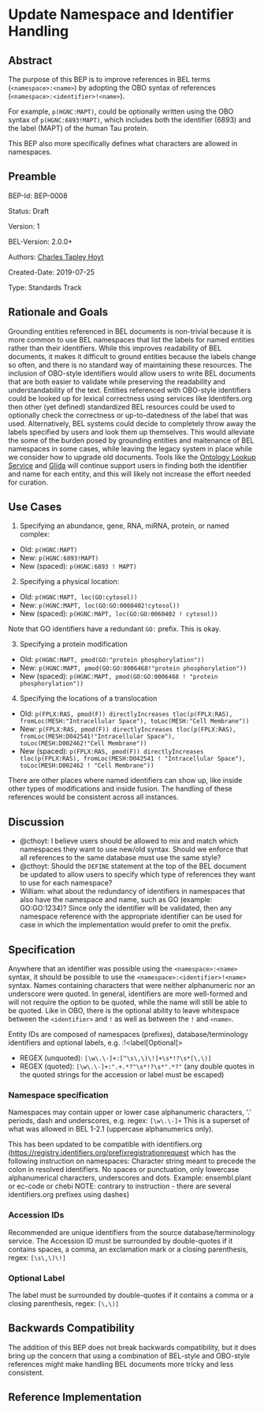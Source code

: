 # Update Namespace and Identifier Handling

## Abstract

The purpose of this BEP is to improve references in BEL terms (`<namespace>:<name>`) by adopting the OBO syntax of references (`<namespace>:<identifier>!<name>`).

For example, `p(HGNC:MAPT)`, could be optionally written using the OBO syntax of `p(HGNC:6893!MAPT)`, which includes both the identifier (6893) and the label (MAPT) of the human Tau protein.

This BEP also more specifically defines what characters are allowed in namespaces.

## Preamble

BEP-Id: BEP-0008

Status: Draft

Version: 1

BEL-Version: 2.0.0+

Authors: [Charles Tapley Hoyt](https://github.com/cthoyt)

Created-Date: 2019-07-25

Type: Standards Track 

## Rationale and Goals

Grounding entities referenced in BEL documents is non-trivial because it is more common to use BEL namespaces that list the labels for named entities rather than their identifiers.
While this improves readability of BEL documents, it makes it difficult to ground entities because the labels change so often, and there is no standard way of maintaining these resources.
The inclusion of OBO-style identifiers would allow users to write BEL documents that are both easier to validate while preserving the readability and understandability of the text.
Entities referenced with OBO-style identifiers could be looked up for lexical correctness using services like Identifers.org then other (yet defined) standardized BEL resources could be used to optionally check the correctness or up-to-datedness of the label that was used. 
Alternatively, BEL systems could decide to completely throw away the labels specified by users and look them up themselves.
This would alleviate the some of the burden posed by grounding entities and maitenance of BEL namespaces in some cases, while leaving the legacy system in place while we consider how to upgrade old documents.
Tools like the [Ontology Lookup Service](https://www.ebi.ac.uk/ols/index) and [Glida](https://github.com/indralab/gilda) will continue support users in finding both the identifier and name for each entity, and this will likely not increase the effort needed for curation.

## Use Cases

1. Specifying an abundance, gene, RNA, miRNA, protein, or named complex:

- Old: `p(HGNC:MAPT)`
- New: `p(HGNC:6893!MAPT)`
- New (spaced): `p(HGNC:6893 ! MAPT)`

2. Specifying a physical location:

- Old: `p(HGNC:MAPT, loc(GO:cytosol))` 
- New: `p(HGNC:MAPT, loc(GO:GO:0060402!cytosol))`
- New (spaced): `p(HGNC:MAPT, loc(GO:GO:0060402 ! cytosol))` 

Note that GO identifiers have a redundant `GO:` prefix. This is okay.

3. Specifying a protein modification

- Old: `p(HGNC:MAPT, pmod(GO:"protein phosphorylation"))`
- New: `p(HGNC:MAPT, pmod(GO:GO:0006468!"protein phosphorylation"))`
- New (spaced): `p(HGNC:MAPT, pmod(GO:GO:0006468 ! "protein phosphorylation"))`

4. Specifying the locations of a translocation

- Old: `p(FPLX:RAS, pmod(F)) directlyIncreases tloc(p(FPLX:RAS), fromLoc(MESH:"Intracellular Space"), toLoc(MESH:"Cell Membrane"))`
- New: `p(FPLX:RAS, pmod(F)) directlyIncreases tloc(p(FPLX:RAS), fromLoc(MESH:D042541!"Intracellular Space"), toLoc(MESH:D002462!"Cell Membrane"))`
- New (spaced): `p(FPLX:RAS, pmod(F)) directlyIncreases tloc(p(FPLX:RAS), fromLoc(MESH:D042541 ! "Intracellular Space"), toLoc(MESH:D002462 ! "Cell Membrane"))`

There are other places where named identifiers can show up, like inside other types of modifications and inside fusion.
The handling of these references would be consistent across all instances.

## Discussion

- @cthoyt: I believe users should be allowed to mix and match which namespaces they want to use new/old syntax. Should we enforce that all references to the same database must use the same style?
- @cthoyt: Should the `DEFINE` statement at the top of the BEL document be updated to allow users to specify which type of references they want to use for each namespace?
- William: what about the redundancy of identifiers in namespaces that also have the namespace and name, such as GO (example: GO:GO:1234)? Since only the identifier will be validated, then any namespace reference with the appropriate identifier can be used for case in which the implementation would prefer to omit the prefix.

## Specification

Anywhere that an identifier was possible using the `<namespace>:<name>` syntax, it should be possible to use the `<namespace>:<identifier>!<name>` syntax.
Names containing characters that were neither alphanumeric nor an underscore were quoted.
In general, identifiers are more well-formed and will not require the option to be quoted, while the name will still be able to be quoted.
Like in OBO, there is the optional ability to leave whitespace between the `<identifier>` and `!` as well as between the `!` and `<name>`.

Entity IDs are composed of namespaces (prefixes), database/terminology identifiers and optional labels, e.g. <namespace>:<accession>!<label[Optional]>
  
- REGEX (unquoted): `[\w\.\-]+:[^\s\,\)\!]+\s*!?\s*[\,\)]`
- REGEX (quoted): `[\w\.\-]+:".+.*?"\s*!?\s*".*?"` (any double quotes in the quoted strings for the accession or label must be escaped)
  
### Namespace specification

Namespaces may contain upper or lower case alphanumeric characters, '.' periods, dash and underscores, e.g. regex: `[\w\.\-]+`  This is a superset of what was allowed in BEL 1-2.1 (uppercase alphanumerics only). 

This has been updated to be compatible with identifiers.org (https://registry.identifiers.org/prefixregistrationrequest which has the following instruction on namespaces: Character string meant to precede the colon in resolved identifiers. No spaces or punctuation, only lowercase alphanumerical characters, underscores and dots. Example: ensembl.plant or ec-code or chebi  NOTE: contrary to instruction - there are several identifiers.org prefixes using dashes)

### Accession IDs

Recommended are unique identifiers from the source database/terminology service. The Accession ID must be surrounded by double-quotes if it contains spaces, a comma, an exclamation mark or a closing parenthesis, regex: `[\s\,\)\!]`

### Optional Label

The label must be surrounded by double-quotes if it contains a comma or a closing parenthesis, regex: `[\,\)]`

## Backwards Compatibility

The addition of this BEP does not break backwards compatibility, but it does bring up the concern that using a combination of BEL-style and OBO-style references might make handling BEL documents more tricky and less consistent. 

## Reference Implementation

